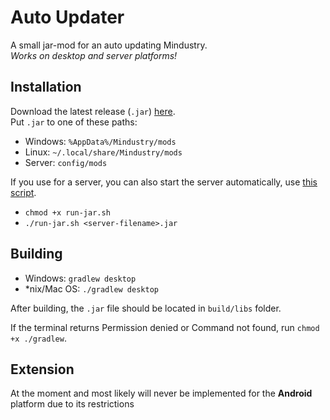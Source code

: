 # Auto Updater

A small jar-mod for an auto updating Mindustry. <br>
*Works on desktop and server platforms!*

## Installation

Download the latest release (`.jar`) [here](https://github.com/MindustryInside/AutoUpdater/releases/latest). <br>
Put `.jar` to one of these paths:
* Windows: `%AppData%/Mindustry/mods`
* Linux: `~/.local/share/Mindustry/mods` 
* Server: `config/mods`

If you use for a server, you can also start the server automatically, use [this script](assets/run-jar.sh).
* `chmod +x run-jar.sh`
* `./run-jar.sh <server-filename>.jar`

## Building

* Windows: `gradlew desktop`
* *nix/Mac OS: `./gradlew desktop`

After building, the `.jar` file should be located in `build/libs` folder.

If the terminal returns Permission denied or Command not found, run `chmod +x ./gradlew`.

## Extension

At the moment and most likely will never be implemented for the **Android** platform due to its restrictions

